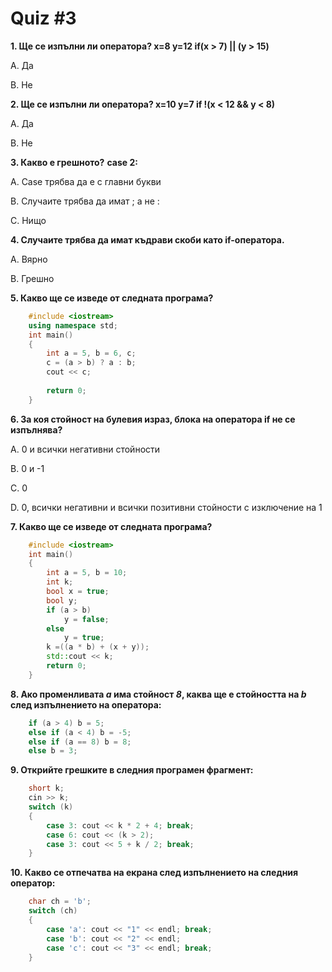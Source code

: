 # Quiz #3

**1. Ще се изпълни ли оператора? x=8 y=12 if(x > 7) || (y > 15)**

А. Да

В. Не
    
**2. Ще се изпълни ли оператора? x=10 y=7 if !(x < 12 && y < 8)**
   
А. Да

В. Не
    
**3. Какво е грешното?** 
**case 2:**

А. Case трябва да е с главни букви

В. Случаите трябва да имат ; а не :

С. Нищо

**4. Случаите трябва да имат къдрави скоби като if-оператора.**

А. Вярно
    
В. Грешно

**5. Какво ще се изведе от следната програма?**
```c++
    #include <iostream>
    using namespace std;
    int main()
    {
        int a = 5, b = 6, c;
        c = (a > b) ? a : b;
        cout << c;
        
        return 0;
    }
```


**6. За коя стойност на булевия израз, блока на оператора if не се изпълнява?**

А. 0 и всички негативни стойности

B. 0 и -1

C. 0

D. 0, всички негативни и всички позитивни стойности с изключение на 1

**7. Какво ще се изведе от следната програма?**
```c++
    #include <iostream>
    int main()
    {
        int a = 5, b = 10;
        int k;
        bool x = true;
        bool y;
        if (а > b)
            y = false;
        else
            y = true;
        k =((a * b) + (x + y));
        std::cout << k;
        return 0;
    }
```
**8. Ако променливата *а* има стойност *8*, каква ще е стойността на *b* след изпълнението на оператора:**
```c++
    if (a > 4) b = 5;
    else if (a < 4) b = -5;
    else if (a == 8) b = 8;
    else b = 3;
```

**9. Открийте грешките в следния програмен фрагмент:**
```c++
    short k;
    cin >> k;
    switch (k)
    {
        case 3: cout << k * 2 + 4; break;
        case 6: cout << (k > 2); 
        case 3: cout << 5 + k / 2; break;
    }
```
**10. Какво се отпечатва на екрана след изпълнението на следния оператор:**
```c++
    char ch = 'b';
    switch (ch)
    {
        case 'a': cout << "1" << endl; break;
        case 'b': cout << "2" << endl; 
        case 'c': cout << "3" << endl; break;
    }
```
